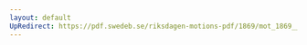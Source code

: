 ```yaml
---
layout: default
UpRedirect: https://pdf.swedeb.se/riksdagen-motions-pdf/1869/mot_1869__ak__00109.pdf
---
```

